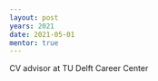 ```yaml
---
layout: post
years: 2021
date: 2021-05-01
mentor: true
---
```


CV advisor at TU Delft Career Center 